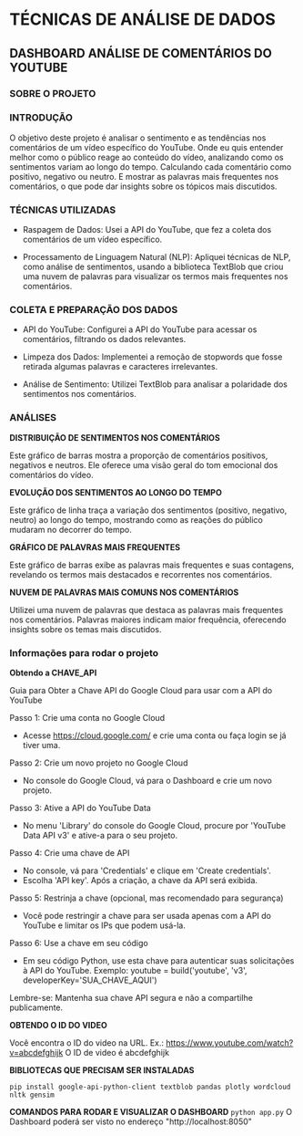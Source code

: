 #  TÉCNICAS DE ANÁLISE DE DADOS
## DASHBOARD ANÁLISE DE COMENTÁRIOS DO YOUTUBE

<h3>SOBRE O PROJETO</h3>

### INTRODUÇÃO

O objetivo deste projeto é analisar o sentimento e as tendências nos comentários de um vídeo específico do YouTube. Onde eu quis entender melhor como o público reage ao conteúdo do vídeo, analizando como os sentimentos variam ao longo do tempo. Calculando cada comentário como positivo, negativo ou neutro. E mostrar as palavras mais frequentes nos comentários, o que pode dar insights sobre os tópicos mais discutidos.

### TÉCNICAS UTILIZADAS

- Raspagem de Dados: Usei a API do YouTube, que fez a coleta dos comentários de um vídeo específico.

- Processamento de Linguagem Natural (NLP): Apliquei técnicas de NLP, como análise de sentimentos, usando a biblioteca TextBlob que criou uma nuvem de palavras para visualizar os termos mais frequentes nos comentários.

### COLETA E PREPARAÇÃO DOS DADOS

- API do YouTube: Configurei a API do YouTube para acessar os comentários, filtrando os dados relevantes.

- Limpeza dos Dados: Implementei a remoção de stopwords que fosse retirada algumas palavras e caracteres irrelevantes.

- Análise de Sentimento: Utilizei TextBlob para analisar a polaridade dos sentimentos nos comentários.

### ANÁLISES

**DISTRIBUIÇÃO DE SENTIMENTOS NOS COMENTÁRIOS**

Este gráfico de barras mostra a proporção de comentários positivos, negativos e neutros. Ele oferece uma visão geral do tom emocional dos comentários do vídeo.

**EVOLUÇÃO DOS SENTIMENTOS AO LONGO DO TEMPO**

Este gráfico de linha traça a variação dos sentimentos (positivo, negativo, neutro) ao longo do tempo, mostrando como as reações do público mudaram no decorrer do tempo.

**GRÁFICO DE PALAVRAS MAIS FREQUENTES**

Este gráfico de barras exibe as palavras mais frequentes e suas contagens, revelando os termos mais destacados e recorrentes nos comentários.

**NUVEM DE PALAVRAS MAIS COMUNS NOS COMENTÁRIOS**

Utilizei uma nuvem de palavras que destaca as palavras mais frequentes nos comentários. Palavras maiores indicam maior frequência, oferecendo insights sobre os temas mais discutidos.


<h3>Informações para rodar o projeto</h3>


**Obtendo a CHAVE_API**

Guia para Obter a Chave API do Google Cloud para usar com a API do YouTube

Passo 1: Crie uma conta no Google Cloud
- Acesse https://cloud.google.com/ e crie uma conta ou faça login se já tiver uma.

Passo 2: Crie um novo projeto no Google Cloud
- No console do Google Cloud, vá para o Dashboard e crie um novo projeto.

Passo 3: Ative a API do YouTube Data
- No menu 'Library' do console do Google Cloud, procure por 'YouTube Data API v3' e ative-a para o seu projeto.

Passo 4: Crie uma chave de API
- No console, vá para 'Credentials' e clique em 'Create credentials'.
- Escolha 'API key'. Após a criação, a chave da API será exibida.

Passo 5: Restrinja a chave (opcional, mas recomendado para segurança)
- Você pode restringir a chave para ser usada apenas com a API do YouTube e limitar os IPs que podem usá-la.

Passo 6: Use a chave em seu código
- Em seu código Python, use esta chave para autenticar suas solicitações à API do YouTube.
  Exemplo: 
  youtube = build('youtube', 'v3', developerKey='SUA_CHAVE_AQUI')

Lembre-se: Mantenha sua chave API segura e não a compartilhe publicamente.

**OBTENDO O ID DO VIDEO**

Você encontra o ID do video na URL.
Ex.: https://www.youtube.com/watch?v=abcdefghijk
O ID de video é abcdefghijk

**BIBLIOTECAS QUE PRECISAM SER INSTALADAS**

`pip install google-api-python-client textblob pandas plotly wordcloud nltk gensim`

**COMANDOS PARA RODAR E VISUALIZAR O DASHBOARD**
 `python app.py`
 O Dashboard poderá ser visto no endereço "http://localhost:8050"

